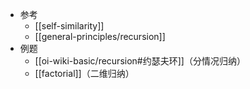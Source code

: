- 参考
  - [[self-similarity]]
  - [[general-principles/recursion]]
- 例题
  - [[oi-wiki-basic/recursion#约瑟夫环]]（分情况归纳）
  - [[factorial]]（二维归纳）